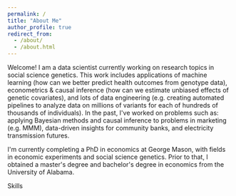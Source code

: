 ```yaml
---
permalink: /
title: "About Me"
author_profile: true
redirect_from: 
  - /about/
  - /about.html
---
```


Welcome! I am a data scientist currently working on research topics in social science genetics. This work includes applications of machine learning (how can we better predict health outcomes from genotype data), econometrics & causal inference (how can we estimate unbiased effects of genetic covariates), and lots of data engineering (e.g. creating automated pipelines to analyze data on millions of variants for each of hundreds of thousands of individuals). In the past, I've worked on problems such as: applying Bayesian methods and causal inference to problems in marketing (e.g. MMM), data-driven insights for community banks, and electricity transmission futures. 

I'm currently completing a PhD in economics at George Mason, with fields in economic experiments and social science genetics. Prior to that, I obtained a master's degree and bachelor's degree in economics from the University of Alabama.


Skills

